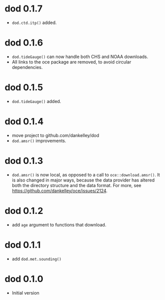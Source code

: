 # dod 0.1.7

* `dod.ctd.itp()` added.

# dod 0.1.6

* `dod.tideGauge()` can now handle both CHS and NOAA downloads.
* All links to the oce package are removed, to avoid circular dependencies.

# dod 0.1.5

* `dod.tideGauge()` added.

# dod 0.1.4

* move project to github.com/dankelley/dod
* `dod.amsr()` improvements.

# dod 0.1.3

* `dod.amsr()` is now local, as opposed to a call to `oce::download.amsr()`.
  It is also changed in major ways, because the data provider has altered
  both the directory structure and the data format.  For more, see
  https://github.com/dankelley/oce/issues/2124.

# dod 0.1.2

* add `age` argument to functions that download.

# dod 0.1.1

* add `dod.met.sounding()`

# dod 0.1.0

* Initial version

